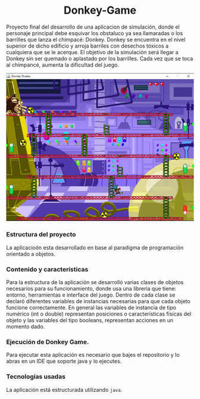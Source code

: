 <h1 align="center"> Donkey-Game</h1>
<p> Proyecto final del desarrollo de una aplicacion de simulación, donde el personaje principal debe esquivar los obstaluco ya sea llamaradas o los barrilles que lanza el chimpacé: Donkey. 
Donkey se encuentra en el nivel superior de dicho edificio y arroja barriles con desechos tóxicos a cualquiera que se le acerque. 
El objetivo de la simulación será llegar a Donkey sin ser quemado o aplastado por los barrilles. Cada vez que se toca al chimpancé, aumenta la dificultad del juego.</p>
<p align="center"><img src="https://github.com/Tony-L-93/Donkey-Game/blob/master/Img-Demo.png"/></p>

### Estructura del proyecto
La aplicacioón esta desarrollado en base al paradigma de programación orientado a objetos.

### Contenido y características
Para la estructura de la aplicación se desarrolló varias clases de objetos necesarios para su funcionamiento, donde usa una libreria que tiene: entorno, herramientas e interface del juego.
Dentro de cada clase se declaró diferentes variables de instancias necesarias para que cada objeto funcione correctamente. En general las variables de instancia de tipo numérico (int o double) representan posiciones o características físicas del objeto y las variables del tipo booleans, representan acciones en un momento dado.

### Ejecución de Donkey Game.
Para ejecutar esta aplicación es necesario que bajes el repositorio y lo abras en un IDE que soporte java y lo ejecutes.

### Tecnologías usadas
La aplicación está estructurada utilizando
`java`.

